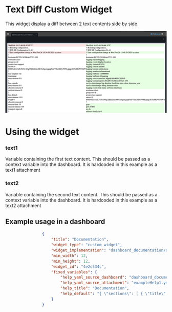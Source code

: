 # Text Diff Custom Widget

This widget display a diff between 2 text contents side by side

<img src="./textdiff_screenshot.png" />

# Using the widget

### text1

Variable containing the first text content. This should be passed as a context variable into the dashboard.
It is hardcoded in this example as a text1 attachment

### text2

Variable containing the second text content. This should be passed as a context variable into the dashboard.
It is hardcoded in this example as a text2 attachment

## Example usage in a dashboard
```json
                {
                    "title": "Documentation",
                    "widget_type": "custom_widget",
                    "widget_implementation": "dashboard_documentation/dashboard_documentation_widget",
                    "min_width": 12,
                    "min_height": 12,
                    "widget_id": "4e2d534c",
                    "fixed_variables": {
                        "help_yaml_source_dashboard": "dashboard_documentation",
                        "help_yaml_source_attachment": "exampleHelp1.yml",
                        "help_title": "Documentation",
                        "help_default": "{ \"sections\": [ { \"title\": \"Documentation not found\" } ] }"
                    }
                }
```

